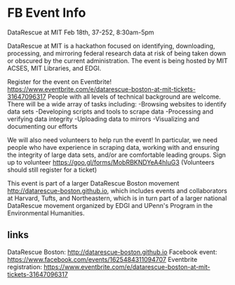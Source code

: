 # FB Event Info

DataRescue at MIT 
Feb 18th, 37-252, 8:30am-5pm

DataRescue at MIT is a hackathon focused on identifying, downloading, processing, and mirroring federal research data at risk of being taken down or obscured by the current administration. The event is being hosted by MIT ACSES, MIT Libraries, and EDGI. 

Register for the event on Eventbrite! https://www.eventbrite.com/e/datarescue-boston-at-mit-tickets-31647096317 
People with all levels of technical background are welcome. There will be a wide array of tasks including:
-Browsing websites to identify data sets
-Developing scripts and tools to scrape data
-Processing and verifying data integrity
-Uploading data to mirrors
-Visualizing and documenting our efforts

We will also need volunteers to help run the event! In particular, we need people who have experience in scraping data, working with and ensuring the integrity of large data sets, and/or are comfortable leading groups. 
Sign up to volunteer https://goo.gl/forms/MobRBKNDYeA4hIuG3 (Volunteers should still register for a ticket)

This event is part of a larger DataRescue Boston movement http://datarescue-boston.github.io, which includes events and collaborators at Harvard, Tufts, and Northeastern, which is in turn part of a larger national DataRescue movement organized by EDGI and UPenn's Program in the Environmental Humanities.

## links
DataRescue Boston: http://datarescue-boston.github.io
Facebook event: https://www.facebook.com/events/1625484311094707 
Eventbrite registration: https://www.eventbrite.com/e/datarescue-boston-at-mit-tickets-31647096317 